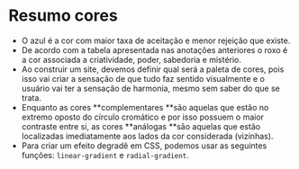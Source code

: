 # Resumo cores

- O azul é a cor com maior taxa de aceitação e menor rejeição que existe.
- De acordo com a tabela apresentada nas anotações anteriores o roxo é a cor associada a criatividade, poder, sabedoria e mistério.
- Ao construir um site, devemos definir qual será a paleta de cores, pois isso vai criar a sensação de que tudo faz sentido visualmente e o usuário vai ter a sensação de harmonia, mesmo sem saber do que se trata.
- Enquanto as cores **complementares **são aquelas que estão no extremo oposto do círculo cromático e por isso possuem o maior contraste entre si, as cores **análogas **são aquelas que estão localizadas imediatamente aos lados da cor considerada (vizinhas).
- Para criar um efeito degradê em CSS, podemos usar as seguintes funções: `linear-gradient` e `radial-gradient`.